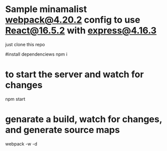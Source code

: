 # Sample minamalist webpack@4.20.2 config to use React@16.5.2 with express@4.16.3

just clone this repo

#install dependenciews
npm i

# to start the server and watch for changes
npm start

# genarate a build, watch for changes, and generate source maps
webpack -w -d